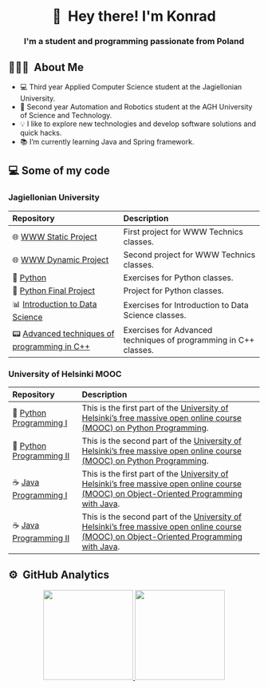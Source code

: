 <h1 align="center"> 👋 &nbsp;Hey there! I'm Konrad </h1>
<h3 align="center"> I'm a student and programming passionate from Poland </h3>

## 👨🏻‍💻 &nbsp;About Me

- 💻 Third year Applied Computer Science student at the Jagiellonian University.
- 🦾 Second year Automation and Robotics student at the AGH University of Science and Technology.     
- 💡 I like to explore new technologies and develop software solutions and quick hacks.
- 📚 I’m currently learning Java and Spring framework.  

##  💻 Some of my code
### Jagiellonian University

|**Repository**|**Description**|
|:----------|:----|
| 🌐 [WWW Static Project](https://github.com/P4r1nc3/UJ_WWW_Static_Project) | First project for WWW Technics classes. |
| 🌐 [WWW Dynamic Project](https://github.com/P4r1nc3/UJ_WWW_Dynamic_Project) |  Second project for WWW Technics classes.|
| 🐍 [Python](https://github.com/P4r1nc3/UJ_Python) |  Exercises for Python classes. |
| 🐍 [Python Final Project](https://github.com/P4r1nc3/UJ_Python_Project) | Project for Python classes. |
| 📊 [Introduction to Data Science](https://github.com/P4r1nc3/UJ_Data_Science) | Exercises for Introduction to Data Science classes. |
| 📟 [Advanced techniques of programming in C++](https://github.com/P4r1nc3/UJ_Data_Science) | Exercises for Advanced techniques of programming in C++ classes. |


### University of Helsinki MOOC

|**Repository**|**Description**|
|:----------|:----|
| 🐍 [Python Programming I](https://github.com/P4r1nc3/Python_Programming_MOOC_2022_I) | This is the first part of the [University of Helsinki’s free massive open online course (MOOC) on Python Programming](https://programming-22.mooc.fi). |
| 🐍 [Python Programming II](https://github.com/P4r1nc3/Python_Programming_MOOC_2022_II) | This is the second part of the [University of Helsinki’s free massive open online course (MOOC) on Python Programming](https://programming-22.mooc.fi). |
| ☕ [Java Programming I](https://github.com/P4r1nc3/Java_Programming_MOOC_I) | This is the first part of the [University of Helsinki’s free massive open online course (MOOC) on Object-Oriented Programming with Java](https://java-programming.mooc.fi/). |
| ☕ [Java Programming II](https://github.com/P4r1nc3/Java_Programming_MOOC_II) | This is the second part of the [University of Helsinki’s free massive open online course (MOOC) on Object-Oriented Programming with Java](https://java-programming.mooc.fi/). |

## ⚙️ &nbsp;GitHub Analytics
<p align="center">
<a href="https://github.com/P4r1nc3">
  <img height="180em" src="https://github-readme-stats-eight-theta.vercel.app/api?username=P4r1nc3&show_icons=true&theme=algolia&include_all_commits=true&count_private=true"/>
  <img height="180em" src="https://github-readme-stats-eight-theta.vercel.app/api/top-langs/?username=P4r1nc3&layout=compact&langs_count=8&theme=algolia"/>
</a>
</p>
